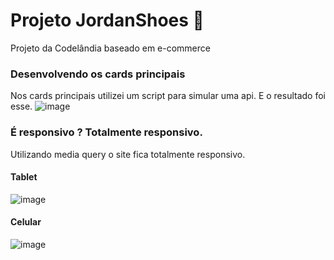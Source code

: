 # Projeto JordanShoes 📖
Projeto da Codelândia baseado em e-commerce 

### Desenvolvendo os cards principais
Nos cards principais utilizei um script para simular uma api.
E o resultado foi esse. 
![image](https://github.com/MatheeusPinheiro/codelandia/assets/78563956/00f748dd-f0f0-463a-9950-c195bece6e71)

### É responsivo ? Totalmente responsivo.
Utilizando media query o site fica totalmente responsivo.

#### Tablet
![image](https://github.com/MatheeusPinheiro/codelandia/assets/78563956/e2fdf8d2-5e5c-41ea-a340-1d7eb237c794)

#### Celular
![image](https://github.com/MatheeusPinheiro/codelandia/assets/78563956/a821ea57-976d-43da-9ea1-f77f88e6e2c7)



